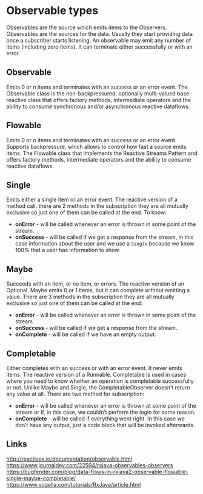 # Observable types

Observables are the source which emits items to the Observers. Observables are the sources for the data. Usually they start providing data once a subscriber starts listening. An observable may emit any number of items (including zero items). It can terminate either successfully or with an error.

## Observable
Emits 0 or n items and terminates with an success or an error event. The Observable class is the non-backpressured, optionally multi-valued base reactive class that offers factory methods, intermediate operators and the ability to consume synchronous and/or asynchronous reactive dataflows.

## Flowable
Emits 0 or n items and terminates with an success or an error event. Supports backpressure, which allows to control how fast a source emits items. The Flowable class that implements the Reactive Streams Pattern and offers factory methods, intermediate operators and the ability to consume reactive dataflows.

## Single
Emits either a single item or an error event. The reactive version of a method call. there are 2 methods in the subscription they are all mutually exclusive so just one of them can be called at the end. To know: 
- **onError** - will be called whenever an error is thrown in some point of the stream.
- **onSuccess** - will be called if we get a response from the stream, in this case information about the user and we use a `Single` because we know 100% that a user has information to show.

## Maybe
Succeeds with an item, or no item, or errors. The reactive version of an Optional. Maybe emits 0 or 1 items, but it can complete without emitting a value. There are 3 methods in the subscription they are all mutually exclusive so just one of them can be called at the end:
- **onError** - will be called whenever an error is thrown in some point of the stream.
- **onSuccess** - will be called if we get a response from the stream.
- **onComplete** - will be called if we have an empty output.

## Completable
Either completes with an success or with an error event. It never emits items. The reactive version of a Runnable. Completable is used in cases where you need to know whether an operation is completable successfully or not. Unlike Maybe and Single, the CompletableObserver doesn’t return any value at all. There are two method for subscription: 
- **onError** - will be called whenever an error is thrown at some point of the stream or if, in this case, we couldn’t perform the login for some reason.
- **onComplete** - will be called if everything went right. In this case we don’t have any output, just a code block that will be invoked afterwards.

## Links
http://reactivex.io/documentation/observable.html  
https://www.journaldev.com/22594/rxjava-observables-observers  
https://bugfender.com/blog/data-flows-in-rxjava2-observable-flowable-single-maybe-completable/   
https://www.vogella.com/tutorials/RxJava/article.html
